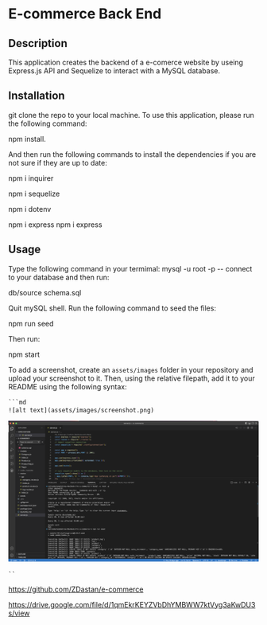 # E-commerce Back End

## Description
This application creates the backend of a e-comerce website by useing Express.js API and Sequelize to interact with a MySQL database.


## Installation

git clone the repo to your local machine. To use this application, please run the following command:

npm install.

And then run the following commands to install the dependencies if you are not sure if they are up to date:

npm i inquirer

npm i sequelize

npm i dotenv

npm i express
npm i express



## Usage

Type the following command in your termimal: mysql -u root -p -- connect to your database and then run:

db/source schema.sql

Quit mySQL shell. Run the following command to seed the files:

npm run seed

Then run:

npm start


To add a screenshot, create an `assets/images` folder in your repository and upload your screenshot to it. Then, using the relative filepath, add it to your README using the following syntax:

    ```md
    ![alt text](assets/images/screenshot.png)
![alt text](./assets/e-commerce.png)

    ``
    
    
https://github.com/ZDastan/e-commerce

https://drive.google.com/file/d/1qmEkrKEYZVbDhYMBWW7ktVyg3aKwDU3s/view





